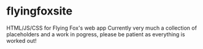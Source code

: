 # flyingfoxsite
HTML/JS/CSS for Flying Fox's web app
Currently very much a collection of placeholders and a work in pogress, please be patient as everything is worked out!
